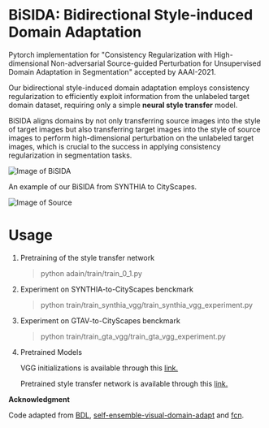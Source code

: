 # BiSIDA: Bidirectional Style-induced Domain Adaptation
Pytorch implementation for "Consistency Regularization with High-dimensional Non-adversarial Source-guided Perturbation for Unsupervised Domain Adaptation in Segmentation" accepted by AAAI-2021.

Our bidirectional style-induced domain adaptation employs consistency regularization to efficiently exploit information from the unlabeled target domain dataset, requiring only a simple ****neural style transfer**** model. 

BiSIDA aligns domains by not only transferring source images into the style of target images but also transferring target images into the style of source images to perform high-dimensional perturbation on the unlabeled target images, which is crucial to the success in applying consistency regularization in segmentation tasks. 

![Image of BiSIDA](https://github.com/wangkaihong/BiSIDA/blob/master/demo_img/pipeline.png)

 An example of our BiSIDA from SYNTHIA to CityScapes. 

 ![Image of Source](https://github.com/wangkaihong/BiSIDA/blob/master/demo_img/vis.png)

# Usage

1. Pretraining of the style transfer network

   > python adain/train/train_0_1.py

2. Experiment on SYNTHIA-to-CityScapes benckmark

   > python train/train_synthia_vgg/train_synthia_vgg_experiment.py

3. Experiment on GTAV-to-CityScapes benckmark

   > python train/train_gta_vgg/train_gta_vgg_experiment.py
       
4. Pretrained Models

   VGG initializations is available through this [link.](https://drive.google.com/file/d/11PbJLLd9C3-Aj4yiRbJoDgEZyfZn3dIv/view?usp=sharing)
   
   Pretrained style transfer network is available through this  [link.](https://drive.google.com/file/d/1lgoRj-M9c9kTKPPnmm2G5kdGY4K7G3-1/view?usp=sharing)
      
   
**Acknowledgment**

Code adapted from [BDL](https://github.com/liyunsheng13/BDL), [self-ensemble-visual-domain-adapt](https://github.com/wangkaihong/self-ensemble-visual-domain-adapt) and [fcn](https://github.com/wkentaro/fcn/). 
